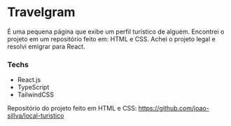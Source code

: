 # Travelgram

É uma pequena página que exibe um perfil turístico de alguém. Encontrei o projeto em um repositório feito em:
HTML e CSS. Achei o projeto legal e resolvi emigrar para React.

### Techs
- React.js
- TypeScript
- TailwindCSS

Repositório do projeto feito em HTML e CSS: https://github.com/joao-sillva/local-turistico
